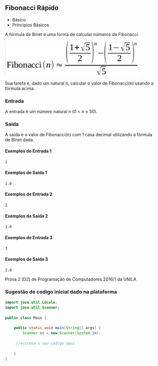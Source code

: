 ## Fibonacci Rápido

* Básico
* Princípios Básicos

A fórmula de Binet é uma forma de calcular números de Fibonacci.

![Fibonacci](images/Fibonacci.jpg)

Sua tarefa é, dado um natural n, calcular o valor de Fibonacci(n) usando a fórmula acima.

### Entrada
A entrada é um número natural n (0 < n ≤ 50).

### Saída
A saída é o valor de Fibonacci(n) com 1 casa decimal utilizando a fórmula de Binet dada.


#### Exemplos de Entrada 1	
~~~~
1
~~~~
#### Exemplos de Saída 1
~~~~
1.0
~~~~
#### Exemplos de Entrada 2
~~~~
2
~~~~
#### Exemplos de Saída 2
~~~~
1.0
~~~~
#### Exemplos de Entrada 3
~~~~
3
~~~~
#### Exemplos de Saída 3
~~~~
2.0
~~~~

Prova 2 (D2) de Programação de Computadores 2016/1 da UNILA


### Sugestão de codigo inicial dado na plataforma

````Java
import java.util.Locale;
import java.util.Scanner;

public class Main {

	public static void main(String[] args) {
		Scanner sc = new Scanner(System.in);
	
     //escreva o seu código aqui

	}
}
````